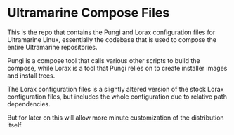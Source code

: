 # Ultramarine Compose Files

This is the repo that contains the Pungi and Lorax configuration files for Ultramarine Linux, essentially the codebase that is used to compose the entire Ultramarine repositories.

Pungi is a compose tool that calls various other scripts to build the compose, while Lorax is a tool that Pungi relies on to create installer images and install trees.

The Lorax configuration files is a slightly altered version of the stock Lorax configuration files, but includes the whole configuration due to relative path dependencies.

But for later on this will allow more minute customization of the distribution itself.